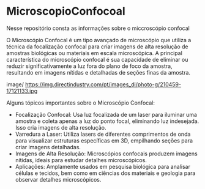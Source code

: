 # MicroscopioConfocoal
Nesse repositório consta as informações sobre o miccroscópio confocal

O Microscópio Confocal é um tipo avançado de microscópio que utiliza a técnica da focalização confocal para criar 
imagens de alta resolução de amostras biológicas ou materiais em escala microscópica. 
A principal característica do microscópio confocal é sua capacidade de eliminar ou reduzir 
significativamente a luz fora do plano de foco da amostra, resultando em imagens nítidas e detalhadas de seções finas da amostra.

image/ https://img.directindustry.com/pt/images_di/photo-g/210459-17121133.jpg

Alguns tópicos importantes sobre o Microscópio Confocal:

- Focalização Confocal: Usa luz focalizada de um laser para iluminar uma amostra e coleta apenas a luz do ponto focal, eliminando luz indesejada. Isso cria imagens de alta resolução.
- Varredura a Laser: Utiliza lasers de diferentes comprimentos de onda para visualizar estruturas específicas em 3D, empilhando seções para criar imagens detalhadas.
- Imagens de Alta Resolução: Microscópios confocais produzem imagens nítidas, ideais para estudar detalhes microscópicos.
- Aplicações: Amplamente usados em pesquisa biológica para analisar células e tecidos, bem como em ciências dos materiais e geologia para observar detalhes microscópicos.
